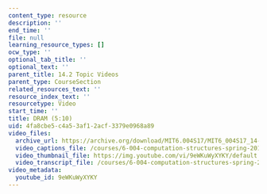 ```yaml
---
content_type: resource
description: ''
end_time: ''
file: null
learning_resource_types: []
ocw_type: ''
optional_tab_title: ''
optional_text: ''
parent_title: 14.2 Topic Videos
parent_type: CourseSection
related_resources_text: ''
resource_index_text: ''
resourcetype: Video
start_time: ''
title: DRAM (5:10)
uid: 4fa8cbe5-c4a5-3af1-2acf-3379e0968a89
video_files:
  archive_url: https://archive.org/download/MIT6.004S17/MIT6_004S17_14-02-03_300k.mp4
  video_captions_file: /courses/6-004-computation-structures-spring-2017/85f9bb5d6eb755959bc983a6176ed27e_9eWKuWyXYKY.vtt
  video_thumbnail_file: https://img.youtube.com/vi/9eWKuWyXYKY/default.jpg
  video_transcript_file: /courses/6-004-computation-structures-spring-2017/f342551f652653e3ee0d0c56a926efeb_9eWKuWyXYKY.pdf
video_metadata:
  youtube_id: 9eWKuWyXYKY
---
```

